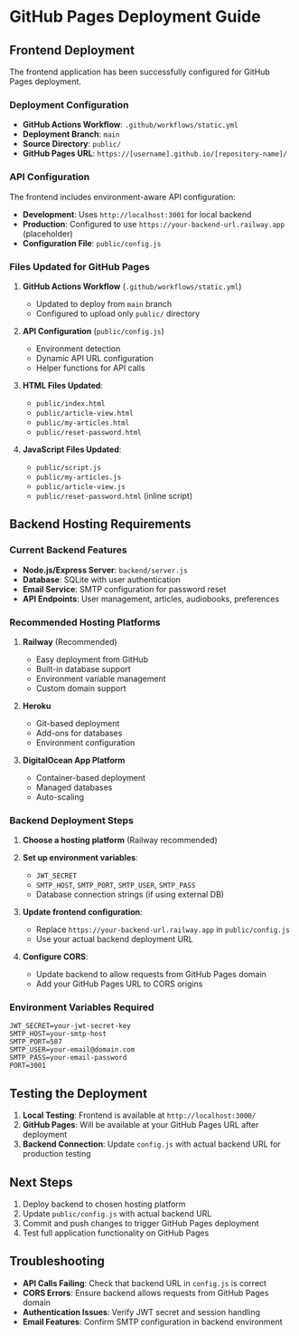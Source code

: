# GitHub Pages Deployment Guide

## Frontend Deployment

The frontend application has been successfully configured for GitHub Pages deployment.

### Deployment Configuration

- **GitHub Actions Workflow**: `.github/workflows/static.yml`
- **Deployment Branch**: `main`
- **Source Directory**: `public/`
- **GitHub Pages URL**: `https://[username].github.io/[repository-name]/`

### API Configuration

The frontend includes environment-aware API configuration:

- **Development**: Uses `http://localhost:3001` for local backend
- **Production**: Configured to use `https://your-backend-url.railway.app` (placeholder)
- **Configuration File**: `public/config.js`

### Files Updated for GitHub Pages

1. **GitHub Actions Workflow** (`.github/workflows/static.yml`)
   - Updated to deploy from `main` branch
   - Configured to upload only `public/` directory

2. **API Configuration** (`public/config.js`)
   - Environment detection
   - Dynamic API URL configuration
   - Helper functions for API calls

3. **HTML Files Updated**:
   - `public/index.html`
   - `public/article-view.html`
   - `public/my-articles.html`
   - `public/reset-password.html`

4. **JavaScript Files Updated**:
   - `public/script.js`
   - `public/my-articles.js`
   - `public/article-view.js`
   - `public/reset-password.html` (inline script)

## Backend Hosting Requirements

### Current Backend Features

- **Node.js/Express Server**: `backend/server.js`
- **Database**: SQLite with user authentication
- **Email Service**: SMTP configuration for password reset
- **API Endpoints**: User management, articles, audiobooks, preferences

### Recommended Hosting Platforms

1. **Railway** (Recommended)
   - Easy deployment from GitHub
   - Built-in database support
   - Environment variable management
   - Custom domain support

2. **Heroku**
   - Git-based deployment
   - Add-ons for databases
   - Environment configuration

3. **DigitalOcean App Platform**
   - Container-based deployment
   - Managed databases
   - Auto-scaling

### Backend Deployment Steps

1. **Choose a hosting platform** (Railway recommended)
2. **Set up environment variables**:
   - `JWT_SECRET`
   - `SMTP_HOST`, `SMTP_PORT`, `SMTP_USER`, `SMTP_PASS`
   - Database connection strings (if using external DB)

3. **Update frontend configuration**:
   - Replace `https://your-backend-url.railway.app` in `public/config.js`
   - Use your actual backend deployment URL

4. **Configure CORS**:
   - Update backend to allow requests from GitHub Pages domain
   - Add your GitHub Pages URL to CORS origins

### Environment Variables Required

```env
JWT_SECRET=your-jwt-secret-key
SMTP_HOST=your-smtp-host
SMTP_PORT=587
SMTP_USER=your-email@domain.com
SMTP_PASS=your-email-password
PORT=3001
```

## Testing the Deployment

1. **Local Testing**: Frontend is available at `http://localhost:3000/`
2. **GitHub Pages**: Will be available at your GitHub Pages URL after deployment
3. **Backend Connection**: Update `config.js` with actual backend URL for production testing

## Next Steps

1. Deploy backend to chosen hosting platform
2. Update `public/config.js` with actual backend URL
3. Commit and push changes to trigger GitHub Pages deployment
4. Test full application functionality on GitHub Pages

## Troubleshooting

- **API Calls Failing**: Check that backend URL in `config.js` is correct
- **CORS Errors**: Ensure backend allows requests from GitHub Pages domain
- **Authentication Issues**: Verify JWT secret and session handling
- **Email Features**: Confirm SMTP configuration in backend environment